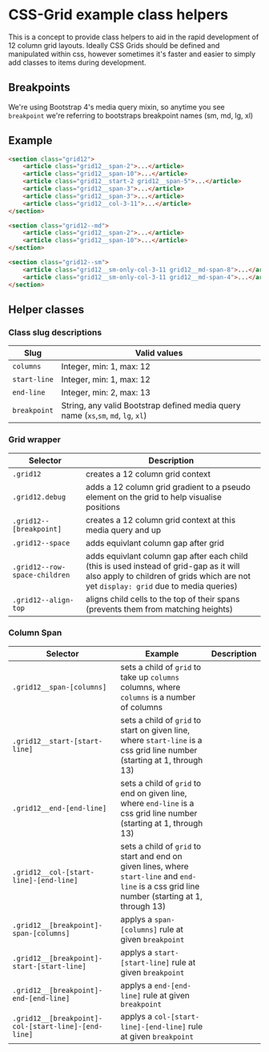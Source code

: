 # CSS-Grid example class helpers

This is a concept to provide class helpers to aid in the rapid development of 12 column grid layouts. Ideally CSS Grids should be defined and manipulated within css, however sometimes it's faster and easier to simply add classes to items during development.

## Breakpoints

We're using Bootstrap 4's media query mixin, so anytime you see `breakpoint` we're referring to bootstraps breakpoint names (sm, md, lg, xl)

## Example
```html
<section class="grid12">
    <article class="grid12__span-2">...</article>
    <article class="grid12__span-10">...</article>
    <article class="grid12__start-2 grid12__span-5">...</article>
    <article class="grid12__span-3">...</article>
    <article class="grid12__span-3">...</article>
    <article class="grid12__col-3-11">...</article>
</section>

<section class="grid12--md">
    <article class="grid12__span-2">...</article>
    <article class="grid12__span-10">...</article>
</section>

<section class="grid12--sm">
    <article class="grid12__sm-only-col-3-11 grid12__md-span-8">...</article>
    <article class="grid12__sm-only-col-3-11 grid12__md-span-4">...</article>
</section>
```

## Helper classes 

### Class slug descriptions

| Slug | Valid values |
| --- | --- |
| `columns` | Integer, min: 1, max: 12 |
| `start-line` | Integer, min: 1, max: 12 |
| `end-line` | Integer, min: 2, max: 13 |
| `breakpoint` | String, any valid Bootstrap defined media query name (`xs`,`sm`, `md`, `lg`, `xl`) |

### Grid wrapper

| Selector | Description |
| --- | --- |
| `.grid12` | creates a 12 column grid context |
| `.grid12.debug` | adds a 12 column grid gradient to a pseudo element on the grid to help visualise positions |
| `.grid12--[breakpoint]` | creates a 12 column grid context at this media query and up |
| `.grid12--space` | adds equivlant column gap after grid |
| `.grid12--row-space-children` | adds equivlant column gap after each child (this is used instead of grid-gap as it will also apply to children of grids which are not yet `display: grid` due to media queries) |
| `.grid12--align-top` | aligns child cells to the top of their spans (prevents them from matching heights) |

### Column Span

| Selector | Example | Description |
| --- | --- | --- |
| `.grid12__span-[columns]` | sets a child of `grid` to take up `columns` columns, where `columns` is a number of columns |
| `.grid12__start-[start-line]` | sets a child of `grid` to start on given line, where `start-line` is a css grid line number (starting at 1, through 13) |
| `.grid12__end-[end-line]` | sets a child of `grid` to end on given line, where `end-line` is a css grid line number (starting at 1, through 13) |
| `.grid12__col-[start-line]-[end-line]` | sets a child of `grid` to start and end on given lines, where `start-line` and `end-line` is a css grid line number (starting at 1, through 13) |
| `.grid12__[breakpoint]-span-[columns]` | applys a `span-[columns]` rule at given `breakpoint` |
| `.grid12__[breakpoint]-start-[start-line]` | applys a `start-[start-line]` rule at given `breakpoint` |
| `.grid12__[breakpoint]-end-[end-line]` | applys a `end-[end-line]` rule at given `breakpoint` |
| `.grid12__[breakpoint]-col-[start-line]-[end-line]` | applys a `col-[start-line]-[end-line]` rule at given `breakpoint` |

